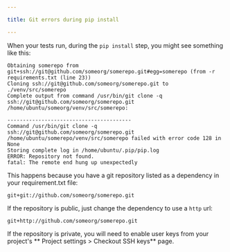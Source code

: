 ```yaml
---

title: Git errors during pip install

---
```


When your tests run, during the `pip install` step, you might see something like this:

```
Obtaining somerepo from git+ssh://git@github.com/someorg/somerepo.git#egg=somerepo (from -r requirements.txt (line 23))
Cloning ssh://git@github.com/someorg/somerepo.git to ./venv/src/somerepo
Complete output from command /usr/bin/git clone -q ssh://git@github.com/someorg/somerepo.git /home/ubuntu/someorg/venv/src/somerepo:

----------------------------------------
Command /usr/bin/git clone -q ssh://git@github.com/someorg/somerepo.git /home/ubuntu/somerepo/venv/src/somerepo failed with error code 128 in None
Storing complete log in /home/ubuntu/.pip/pip.log
ERROR: Repository not found.
fatal: The remote end hung up unexpectedly
```

This happens because you have a git repository listed as a dependency in your requirement.txt file:

```
git+git://github.com/someorg/somerepo.git
```

If the repository is public, just change the dependency to use a `http` url:

```
git+http://github.com/someorg/somerepo.git
```

If the repository is private, you will need to enable user keys
from your project's ** Project settings > Checkout SSH keys**
page.
